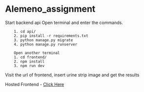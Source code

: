# Alemeno_assignment

Start backend api
Open terminal and enter the commands.


``` 
    1. cd api/ 
    2. pip install -r requirements.txt
    3. python manage.py migrate
    4. python manage.py runserver
```

```
    Open another terminal
    1. cd frontend/
    2. npm install
    3. npm run dev

```

Visit the url of frontend, insert urine strip image and get the results


Hosted Frontend - [Click Here](https://frontend-nu-dusky.vercel.app/)

